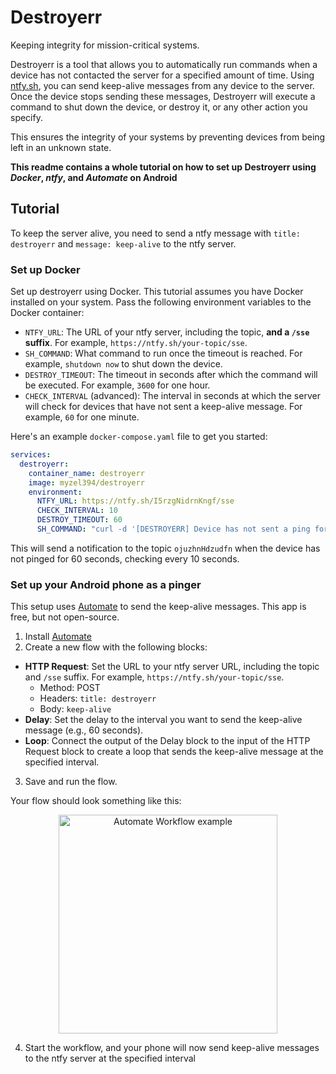 # Destroyerr

Keeping integrity for mission-critical systems.

Destroyerr is a tool that allows you to automatically run commands when a device has not contacted the server for a specified amount of time. Using [ntfy.sh](https://ntfy.sh), you can send keep-alive messages from any device to the server. Once the device stops sending these messages, Destroyerr will execute a command to shut down the device, or destroy it, or any other action you specify.

This ensures the integrity of your systems by preventing devices from being left in an unknown state.

**This readme contains a whole tutorial on how to set up Destroyerr using _Docker_, _ntfy_, and _Automate_ on Android**

## Tutorial

To keep the server alive, you need to send a ntfy message with `title: destroyerr` and `message: keep-alive` to the ntfy server.

### Set up Docker

Set up destroyerr using Docker. This tutorial assumes you have Docker installed on your system.
Pass the following environment variables to the Docker container:

- `NTFY_URL`: The URL of your ntfy server, including the topic, **and a `/sse` suffix**. For example, `https://ntfy.sh/your-topic/sse`.
- `SH_COMMAND`: What command to run once the timeout is reached. For example, `shutdown now` to shut down the device.
- `DESTROY_TIMEOUT`: The timeout in seconds after which the command will be executed. For example, `3600` for one hour.
- `CHECK_INTERVAL` (advanced): The interval in seconds at which the server will check for devices that have not sent a keep-alive message. For example, `60` for one minute.

Here's an example `docker-compose.yaml` file to get you started:

```yaml
services:
  destroyerr:
    container_name: destroyerr
    image: myzel394/destroyerr
    environment:
      NTFY_URL: https://ntfy.sh/I5rzgNidrnKngf/sse
      CHECK_INTERVAL: 10
      DESTROY_TIMEOUT: 60
      SH_COMMAND: "curl -d '[DESTROYERR] Device has not sent a ping for over 60 seconds!' https://ntfy.sh/ojuzhnHdzudfn"
````

This will send a notification to the topic `ojuzhnHdzudfn` when the device has not pinged for 60 seconds, checking every 10 seconds.

### Set up your Android phone as a pinger

This setup uses [Automate](https://play.google.com/store/apps/details?id=com.llamalab.automate) to send the keep-alive messages. This app is free, but not open-source.

1. Install [Automate](https://play.google.com/store/apps/details?id=com.llamalab.automate)
2. Create a new flow with the following blocks:
  - **HTTP Request**: Set the URL to your ntfy server URL, including the topic and `/sse` suffix. For example, `https://ntfy.sh/your-topic/sse`.
    - Method: POST
    - Headers: `title: destroyerr`
    - Body: `keep-alive`
  - **Delay**: Set the delay to the interval you want to send the keep-alive message (e.g., 60 seconds).
  - **Loop**: Connect the output of the Delay block to the input of the HTTP Request block to create a loop that sends the keep-alive message at the specified interval.
3. Save and run the flow.

Your flow should look something like this:


<p align="center">
    <img src="assets/automate_workflow.png" align="center" width="350" alt="Automate Workflow example" />
</p>

4. Start the workflow, and your phone will now send keep-alive messages to the ntfy server at the specified interval

